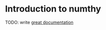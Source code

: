# Introduction to numthy

TODO: write [great documentation](http://jacobian.org/writing/what-to-write/)
